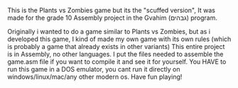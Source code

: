 This is the Plants vs Zombies game but its the "scuffed version",
It was made for the grade 10 Assembly project in the Gvahim (גבהים) program.

Originally i wanted to do a game similar to Plants vs Zombies, but as i developed this game, I kind of made my own game with its own rules (which is probably a game that already exists in other variants)
This entire project is in Assembly, no other languages.
I put the files needed to assemble the game.asm file if you want to compile it and see it for yourself.
You HAVE to run this game in a DOS emulator, you cant run it directly on windows/linux/mac/any other modern os.
Have fun playing!
